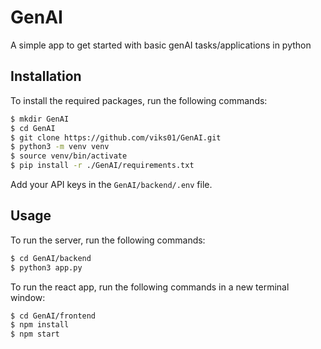 # GenAI
A simple app to get started with basic genAI tasks/applications in python

## Installation
To install the required packages, run the following commands:
```bash
$ mkdir GenAI
$ cd GenAI
$ git clone https://github.com/viks01/GenAI.git
$ python3 -m venv venv
$ source venv/bin/activate
$ pip install -r ./GenAI/requirements.txt
```

Add your API keys in the `GenAI/backend/.env` file.

## Usage
To run the server, run the following commands:
```bash
$ cd GenAI/backend
$ python3 app.py
```

To run the react app, run the following commands in a new terminal window:
```bash
$ cd GenAI/frontend
$ npm install
$ npm start
```
